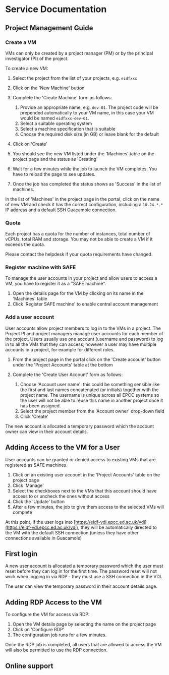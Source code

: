 # Service Documentation

## Project Management Guide

### Create a VM

VMs can only be created by a project manager (PM) or by the principal investigator (PI) of the project.

To create a new VM:

1. Select the project from the list of your projects, e.g. `eidfxxx`
1. Click on the 'New Machine' button
1. Complete the 'Create Machine' form as follows:

    1. Provide an appropriate name, e.g. `dev-01`. The project code will be prepended automatically
        to your VM name, in this case your VM would be named `eidfxxx-dev-01`.
    1. Select a suitable operating system
    1. Select a machine specification that is suitable
    1. Choose the required disk size (in GB) or leave blank for the default

1. Click on 'Create'
1. You should see the new VM listed under the 'Machines' table on the project page and the status as 'Creating'
1. Wait for a few minutes while the job to launch the VM completes.
    You have to reload the page to see updates.
1. Once the job has completed the status shows as 'Success' in the list of machines.

In the list of 'Machines' in the project page in the portal, click on the name of new VM
and check it has the correct configuration,
including a `10.24.*.*` IP address and a default SSH Guacamole connection.

### Quota

Each project has a quota for the number of instances, total number of vCPUs, total RAM and storage.
You may not be able to create a VM if it exceeds the quota.

Please contact the helpdesk if your quota requirements have changed.

### Register machine with SAFE

To manage the user accounts in your project and allow users to access a VM,
you have to register it as a "SAFE machine".

1. Open the details page for the VM by clicking on its name in the 'Machines' table
1. Click 'Register SAFE machine' to enable central account management

### Add a user account

User accounts allow project members to log in to the VMs in a project.
The Project PI and project managers manage user accounts for each member of the project.
Users usually use one account (username and password) to log in to all the VMs that they can access,
however a user may have multiple accounts in a project, for example for different roles.

1. From the project page in the portal click on the 'Create account' button under the 'Project Accounts' table at the bottom
1. Complete the 'Create User Account' form as follows:

    1. Choose 'Account user name': this could be something sensible like the first and last names
    concatenated (or initials) together with the project name.
    The username is unique across all EPCC systems so the user will not be able to reuse this name
    in another project once it has been assigned.
    1. Select the project member from the 'Account owner' drop-down field
    1. Click 'Create'

The new account is allocated a temporary password which the account owner can view
in their account details.

## Adding Access to the VM for a User

User accounts can be granted or denied access to existing VMs that are registered as SAFE machines.

1. Click on an existing user account in the 'Project Accounts' table on the project page
1. Click 'Manage'
1. Select the checkboxes next to the VMs that this account should have access to
or uncheck the ones without access
1. Click the 'Update' button
1. After a few minutes, the job to give them access to the selected VMs will complete

At this point, if the user logs into [https://eidf-vdi.epcc.ed.ac.uk/vdi](https://eidf-vdi.epcc.ed.ac.uk/vdi),
they will be automatically directed to the VM with the default SSH connection (unless they have other connections available in Guacamole)

## First login

A new user account is allocated a temporary password which the user must reset before they
can log in for the first time.
The password reset will not work when logging in via RDP -
they must use a SSH connection in the VDI.

The user can view the temporary password in their account details page.

## Adding RDP Access to the VM

To configure the VM for access via RDP:

1. Open the VM details page by selecting the name on the project page
1. Click on 'Configure RDP'
1. The configuration job runs for a few minutes.

Once the RDP job is completed, all users that are allowed to access the VM
will also be permitted to use the RDP connection.

## Online support
